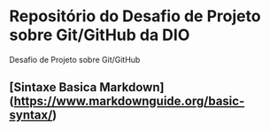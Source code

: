 # Repositório do Desafio de Projeto sobre Git/GitHub da DIO
Desafio de Projeto sobre Git/GitHub

## [Sintaxe Basica Markdown] (https://www.markdownguide.org/basic-syntax/)
